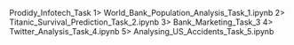 Prodidy_Infotech_Task 
1> World_Bank_Population_Analysis_Task_1.ipynb
2> Titanic_Survival_Prediction_Task_2.ipynb
3> Bank_Marketing_Task_3
4> Twitter_Analysis_Task_4.ipynb
5> Analysing_US_Accidents_Task_5.ipynb
